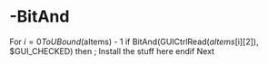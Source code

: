 # -BitAnd
For $i = 0 To UBound($aItems) - 1   if BitAnd(GUICtrlRead($aItems[$i][2]), $GUI_CHECKED) then     ; Install the stuff here   endif Next
